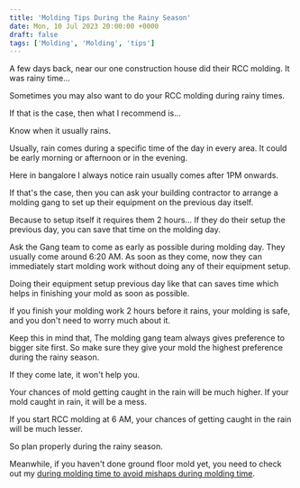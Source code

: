 ```yaml
---
title: 'Molding Tips During the Rainy Season'
date: Mon, 10 Jul 2023 20:00:00 +0000
draft: false
tags: ['Molding', 'Molding', 'tips']
---
```


A few days back, near our one construction house did their RCC molding. It was rainy time…

Sometimes you may also want to do your RCC molding during rainy times.

If that is the case, then what I recommend is…

Know when it usually rains.

Usually, rain comes during a specific time of the day in every area. It could be early morning or afternoon or in the evening.

Here in bangalore I always notice rain usually comes after 1PM onwards.

If that's the case, then you can ask your building contractor to arrange a molding gang to set up their equipment on the previous day itself.

Because to setup itself it requires them 2 hours… If they do their setup the previous day, you can save that time on the molding day.

Ask the Gang team to come as early as possible during molding day. They usually come around 6:20 AM. As soon as they come, now they can immediately start molding work without doing any of their equipment setup.

Doing their equipment setup previous day like that can saves time which helps in finishing your mold as soon as possible.

If you finish your molding work 2 hours before it rains, your molding is safe, and you don't need to worry much about it.

Keep this in mind that, The molding gang team always gives preference to bigger site first. So make sure they give your mold the highest preference during the rainy season.

If they come late, it won't help you.

Your chances of mold getting caught in the rain will be much higher. If your mold caught in rain, it will be a mess.

If you start RCC molding at 6 AM, your chances of getting caught in the rain will be much lesser.

So plan properly during the rainy season.

Meanwhile, if you haven't done ground floor mold yet, you need to check out my [during molding time to avoid mishaps during molding time](https://houseconstructionguide.com/during-molding-time/).
